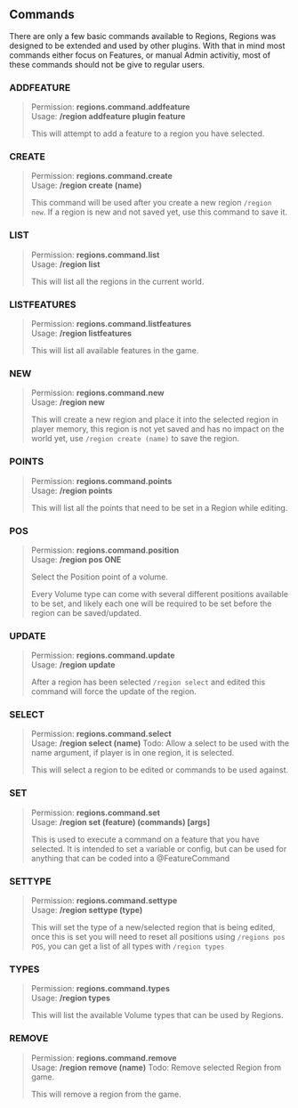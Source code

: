 ## Commands
There are only a few basic commands available to Regions, Regions was designed to be extended and used by other plugins. With that in mind most commands either focus on Features, or manual Admin activitiy, most of these commands should not be give to regular users.

### ADDFEATURE
> Permission: **regions.command.addfeature** <br />
> Usage: **/region addfeature plugin feature**
>
> This will attempt to add a feature to a region you have selected.

### CREATE
> Permission: **regions.command.create** <br />
> Usage: **/region create (name)**
>
> This command will be used after you create a new region `/region new`. If a region is new and not saved yet, use this command to save it.

### LIST
> Permission: **regions.command.list** <br />
> Usage: **/region list**
>
> This will list all the regions in the current world.

### LISTFEATURES
> Permission: **regions.command.listfeatures** <br />
> Usage: **/region listfeatures**
>
> This will list all available features in the game.

### NEW
> Permission: **regions.command.new** <br />
> Usage: **/region new**
>
> This will create a new region and place it into the selected region in player memory, this region is not yet saved and has no impact on the world yet, use `/region create (name)` to save the region.

### POINTS
> Permission: **regions.command.points** <br />
> Usage: **/region points**
>
> This will list all the points that need to be set in a Region while editing.

### POS
> Permission: **regions.command.position** <br />
> Usage: **/region pos ONE**
>
> Select the Position point of a volume.
>
> Every Volume type can come with several different positions available to be set, and likely each one will be required to be set before the region can be saved/updated.

### UPDATE
> Permission: **regions.command.update** <br />
> Usage: **/region update**
>
> After a region has been selected `/region select` and edited this command will force the update of the region.

### SELECT
> Permission: **regions.command.select** <br />
> Usage: **/region select (name)**
> Todo: Allow a select to be used with the name argument, if player is in one region, it is selected.
>
> This will select a region to be edited or commands to be used against.

### SET
> Permission: **regions.command.set** <br />
> Usage: **/region set (feature) (commands) [args]**
>
> This is used to execute a command on a feature that you have selected. It is intended to set a variable or config, but can be used for anything that can be coded into a @FeatureCommand

### SETTYPE
> Permission: **regions.command.settype** <br />
> Usage: **/region settype (type)**
>
> This will set the type of a new/selected region that is being edited, once this is set you will need to reset all positions using `/regions pos POS`, you can get a list of all types with `/region types`

### TYPES
> Permission: **regions.command.types** <br />
> Usage: **/region types**
>
> This will list the available Volume types that can be used by Regions.

### REMOVE
> Permission: **regions.command.remove** <br />
> Usage: **/region remove (name)**
> Todo: Remove selected Region from game.
>
> This will remove a region from the game.

